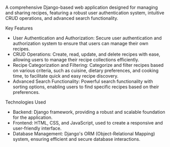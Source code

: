 A comprehensive Django-based web application designed for managing and sharing recipes, featuring a robust user authentication system, intuitive CRUD operations, and advanced search functionality.

Key Features
- User Authentication and Authorization: Secure user authentication and authorization system to ensure that users can manage their own recipes.
- CRUD Operations: Create, read, update, and delete recipes with ease, allowing users to manage their recipe collections efficiently.
- Recipe Categorization and Filtering: Categorize and filter recipes based on various criteria, such as cuisine, dietary preferences, and cooking time, to facilitate quick and easy recipe discovery.
- Advanced Search Functionality: Powerful search functionality with sorting options, enabling users to find specific recipes based on their preferences.

Technologies Used
- Backend: Django framework, providing a robust and scalable foundation for the application.
- Frontend: HTML, CSS, and JavaScript, used to create a responsive and user-friendly interface.
- Database Management: Django's ORM (Object-Relational Mapping) system, ensuring efficient and secure database interactions.
